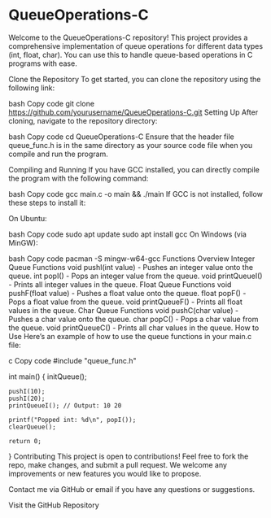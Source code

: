 QueueOperations-C
=================

Welcome to the QueueOperations-C repository! This project provides a comprehensive implementation of queue operations for different data types (int, float, char). You can use this to handle queue-based operations in C programs with ease.

Clone the Repository
To get started, you can clone the repository using the following link:

bash
Copy code
git clone https://github.com/yourusername/QueueOperations-C.git
Setting Up
After cloning, navigate to the repository directory:

bash
Copy code
cd QueueOperations-C
Ensure that the header file queue_func.h is in the same directory as your source code file when you compile and run the program.

Compiling and Running
If you have GCC installed, you can directly compile the program with the following command:

bash
Copy code
gcc main.c -o main && ./main
If GCC is not installed, follow these steps to install it:

On Ubuntu:

bash
Copy code
sudo apt update
sudo apt install gcc
On Windows (via MinGW):

bash
Copy code
pacman -S mingw-w64-gcc
Functions Overview
Integer Queue Functions
void pushI(int value) - Pushes an integer value onto the queue.
int popI() - Pops an integer value from the queue.
void printQueueI() - Prints all integer values in the queue.
Float Queue Functions
void pushF(float value) - Pushes a float value onto the queue.
float popF() - Pops a float value from the queue.
void printQueueF() - Prints all float values in the queue.
Char Queue Functions
void pushC(char value) - Pushes a char value onto the queue.
char popC() - Pops a char value from the queue.
void printQueueC() - Prints all char values in the queue.
How to Use
Here’s an example of how to use the queue functions in your main.c file:

c
Copy code
#include "queue_func.h"

int main() {
    initQueue();

    pushI(10);
    pushI(20);
    printQueueI(); // Output: 10 20

    printf("Popped int: %d\n", popI());
    clearQueue();

    return 0;
}
Contributing
This project is open to contributions! Feel free to fork the repo, make changes, and submit a pull request. We welcome any improvements or new features you would like to propose.

Contact me via GitHub or email if you have any questions or suggestions.

Visit the GitHub Repository
